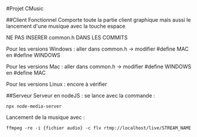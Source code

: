 #Projet CMusic

##Client Fonctionnel 
Comporte toute la partie client graphique mais aussi le lancement d'une musique avec la touche espace

NE PAS INSERER common.h DANS LES COMMITS

Pour les versions Windows : aller dans common.h -> modifier #define MAC en #define WINDOWS

Pour les versions Mac : aller dans common.h -> modifier #define WINDOWS en #define MAC

Pour les versions Linux : encore à vérifier

##Serveur 
Serveur en nodeJS : se lance avec la commande :

```npx node-media-server```

Lancement de la musique avec :

```ffmpeg -re -i {fichier audio} -c flv rtmp://localhost/live/STREAM_NAME```

